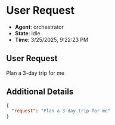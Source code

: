 # User Request

- **Agent**: orchestrator
- **State**: idle
- **Time**: 3/25/2025, 9:22:23 PM

## User Request

Plan a 3-day trip for me

## Additional Details

```json
{
  "request": "Plan a 3-day trip for me"
}
```


